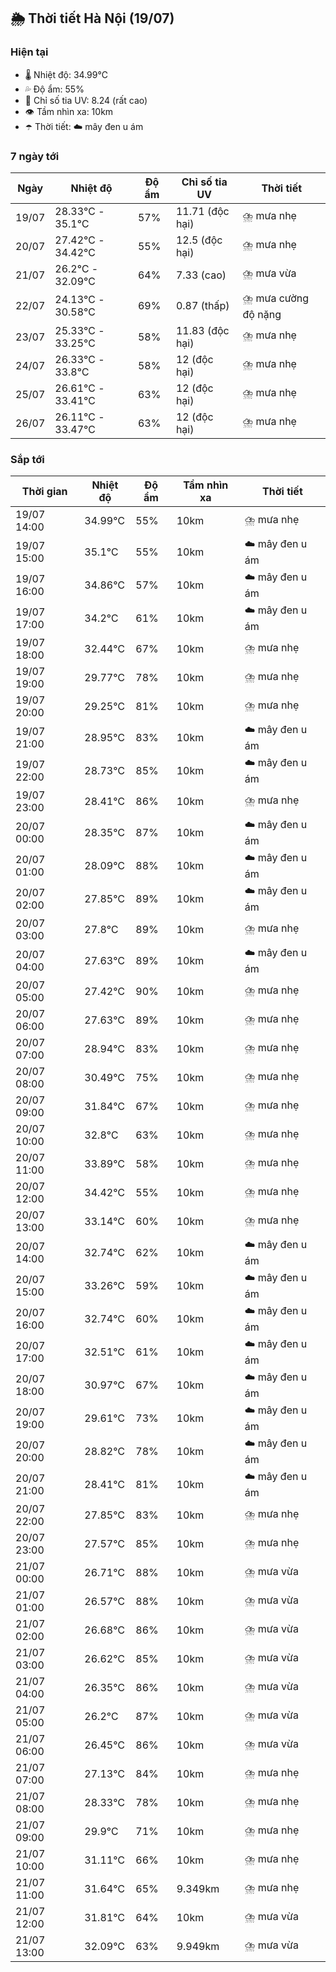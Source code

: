 ## 🌦️ Thời tiết Hà Nội (19/07)

### Hiện tại

- 🌡️ Nhiệt độ: 34.99℃
- 💦 Độ ẩm: 55%
- 🌟 Chỉ số tia UV: 8.24 (rất cao)
- 👁️ Tầm nhìn xa: 10km
- ☂️ Thời tiết: ☁️ mây đen u ám

### 7 ngày tới

| Ngày | Nhiệt độ | Độ ẩm | Chỉ số tia UV | Thời tiết |
| --- | --- | --- | --- | --- |
| 19/07 | 28.33℃ - 35.1℃ | 57% | 11.71 (độc hại) | ⛈️ mưa nhẹ |
| 20/07 | 27.42℃ - 34.42℃ | 55% | 12.5 (độc hại) | ⛈️ mưa nhẹ |
| 21/07 | 26.2℃ - 32.09℃ | 64% | 7.33 (cao) | ⛈️ mưa vừa |
| 22/07 | 24.13℃ - 30.58℃ | 69% | 0.87 (thấp) | ⛈️ mưa cường độ nặng |
| 23/07 | 25.33℃ - 33.25℃ | 58% | 11.83 (độc hại) | ⛈️ mưa nhẹ |
| 24/07 | 26.33℃ - 33.8℃ | 58% | 12 (độc hại) | ⛈️ mưa nhẹ |
| 25/07 | 26.61℃ - 33.41℃ | 63% | 12 (độc hại) | ⛈️ mưa nhẹ |
| 26/07 | 26.11℃ - 33.47℃ | 63% | 12 (độc hại) | ⛈️ mưa nhẹ |

### Sắp tới

| Thời gian | Nhiệt độ | Độ ẩm | Tầm nhìn xa | Thời tiết |
| --- | --- | --- | --- | --- |
| 19/07 14:00 | 34.99℃ | 55% | 10km | ⛈️ mưa nhẹ |
| 19/07 15:00 | 35.1℃ | 55% | 10km | ☁️ mây đen u ám |
| 19/07 16:00 | 34.86℃ | 57% | 10km | ☁️ mây đen u ám |
| 19/07 17:00 | 34.2℃ | 61% | 10km | ☁️ mây đen u ám |
| 19/07 18:00 | 32.44℃ | 67% | 10km | ⛈️ mưa nhẹ |
| 19/07 19:00 | 29.77℃ | 78% | 10km | ⛈️ mưa nhẹ |
| 19/07 20:00 | 29.25℃ | 81% | 10km | ⛈️ mưa nhẹ |
| 19/07 21:00 | 28.95℃ | 83% | 10km | ☁️ mây đen u ám |
| 19/07 22:00 | 28.73℃ | 85% | 10km | ☁️ mây đen u ám |
| 19/07 23:00 | 28.41℃ | 86% | 10km | ⛈️ mưa nhẹ |
| 20/07 00:00 | 28.35℃ | 87% | 10km | ☁️ mây đen u ám |
| 20/07 01:00 | 28.09℃ | 88% | 10km | ☁️ mây đen u ám |
| 20/07 02:00 | 27.85℃ | 89% | 10km | ☁️ mây đen u ám |
| 20/07 03:00 | 27.8℃ | 89% | 10km | ⛈️ mưa nhẹ |
| 20/07 04:00 | 27.63℃ | 89% | 10km | ☁️ mây đen u ám |
| 20/07 05:00 | 27.42℃ | 90% | 10km | ⛈️ mưa nhẹ |
| 20/07 06:00 | 27.63℃ | 89% | 10km | ⛈️ mưa nhẹ |
| 20/07 07:00 | 28.94℃ | 83% | 10km | ⛈️ mưa nhẹ |
| 20/07 08:00 | 30.49℃ | 75% | 10km | ⛈️ mưa nhẹ |
| 20/07 09:00 | 31.84℃ | 67% | 10km | ⛈️ mưa nhẹ |
| 20/07 10:00 | 32.8℃ | 63% | 10km | ⛈️ mưa nhẹ |
| 20/07 11:00 | 33.89℃ | 58% | 10km | ⛈️ mưa nhẹ |
| 20/07 12:00 | 34.42℃ | 55% | 10km | ⛈️ mưa nhẹ |
| 20/07 13:00 | 33.14℃ | 60% | 10km | ⛈️ mưa nhẹ |
| 20/07 14:00 | 32.74℃ | 62% | 10km | ☁️ mây đen u ám |
| 20/07 15:00 | 33.26℃ | 59% | 10km | ☁️ mây đen u ám |
| 20/07 16:00 | 32.74℃ | 60% | 10km | ☁️ mây đen u ám |
| 20/07 17:00 | 32.51℃ | 61% | 10km | ☁️ mây đen u ám |
| 20/07 18:00 | 30.97℃ | 67% | 10km | ☁️ mây đen u ám |
| 20/07 19:00 | 29.61℃ | 73% | 10km | ☁️ mây đen u ám |
| 20/07 20:00 | 28.82℃ | 78% | 10km | ☁️ mây đen u ám |
| 20/07 21:00 | 28.41℃ | 81% | 10km | ☁️ mây đen u ám |
| 20/07 22:00 | 27.85℃ | 83% | 10km | ⛈️ mưa nhẹ |
| 20/07 23:00 | 27.57℃ | 85% | 10km | ⛈️ mưa nhẹ |
| 21/07 00:00 | 26.71℃ | 88% | 10km | ⛈️ mưa vừa |
| 21/07 01:00 | 26.57℃ | 88% | 10km | ⛈️ mưa vừa |
| 21/07 02:00 | 26.68℃ | 86% | 10km | ⛈️ mưa vừa |
| 21/07 03:00 | 26.62℃ | 85% | 10km | ⛈️ mưa vừa |
| 21/07 04:00 | 26.35℃ | 86% | 10km | ⛈️ mưa vừa |
| 21/07 05:00 | 26.2℃ | 87% | 10km | ⛈️ mưa vừa |
| 21/07 06:00 | 26.45℃ | 86% | 10km | ⛈️ mưa vừa |
| 21/07 07:00 | 27.13℃ | 84% | 10km | ⛈️ mưa nhẹ |
| 21/07 08:00 | 28.33℃ | 78% | 10km | ⛈️ mưa nhẹ |
| 21/07 09:00 | 29.9℃ | 71% | 10km | ⛈️ mưa nhẹ |
| 21/07 10:00 | 31.11℃ | 66% | 10km | ⛈️ mưa nhẹ |
| 21/07 11:00 | 31.64℃ | 65% | 9.349km | ⛈️ mưa nhẹ |
| 21/07 12:00 | 31.81℃ | 64% | 10km | ⛈️ mưa vừa |
| 21/07 13:00 | 32.09℃ | 63% | 9.949km | ⛈️ mưa vừa |
